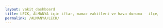 ```yaml
---
layout: vakit_dashboard
title: LECK, ALMANYA için iftar, namaz vakitleri ve hava durumu - ilçe/eyalet seç
permalink: /ALMANYA/LECK/
---
```


<script type="text/javascript">
  var GLOBAL_COUNTRY = 'ALMANYA';
  var GLOBAL_CITY = 'LECK';
  var GLOBAL_STATE = '';
  var lat = 72;
  var lon = 21;
</script>
